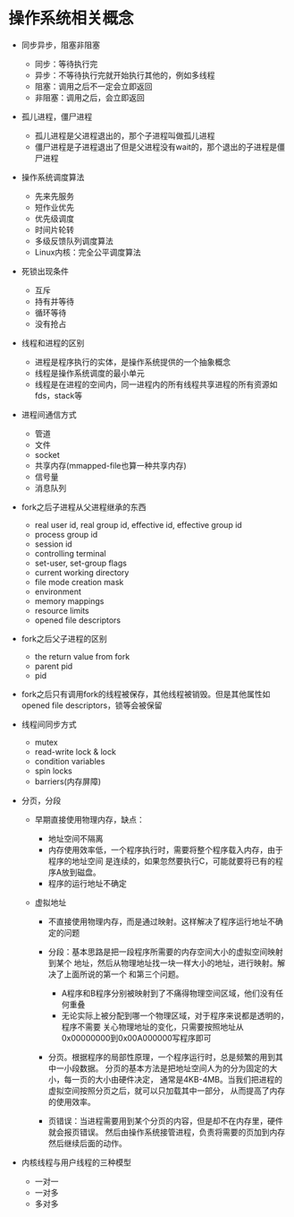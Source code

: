 # 操作系统相关概念

- 同步异步，阻塞非阻塞

    - 同步：等待执行完
    - 异步：不等待执行完就开始执行其他的，例如多线程
    - 阻塞：调用之后不一定会立即返回
    - 非阻塞：调用之后，会立即返回

- 孤儿进程，僵尸进程

    - 孤儿进程是父进程退出的，那个子进程叫做孤儿进程
    - 僵尸进程是子进程退出了但是父进程没有wait的，那个退出的子进程是僵尸进程

- 操作系统调度算法

    - 先来先服务
    - 短作业优先
    - 优先级调度
    - 时间片轮转
    - 多级反馈队列调度算法
    - Linux内核：完全公平调度算法

- 死锁出现条件

    - 互斥
    - 持有并等待
    - 循环等待
    - 没有抢占

- 线程和进程的区别

    - 进程是程序执行的实体，是操作系统提供的一个抽象概念
    - 线程是操作系统调度的最小单元
    - 线程是在进程的空间内，同一进程内的所有线程共享进程的所有资源如fds，stack等

- 进程间通信方式

    - 管道
    - 文件
    - socket
    - 共享内存(mmapped-file也算一种共享内存)
    - 信号量
    - 消息队列

- fork之后子进程从父进程继承的东西

    - real user id, real group id, effective id, effective group id
    - process group id
    - session id
    - controlling terminal
    - set-user, set-group flags
    - current working directory
    - file mode creation mask
    - environment
    - memory mappings
    - resource limits
    - opened file descriptors

- fork之后父子进程的区别

    - the return value from fork
    - parent pid
    - pid

- fork之后只有调用fork的线程被保存，其他线程被销毁。但是其他属性如opened file descriptors，锁等会被保留

-  线程间同步方式

    - mutex
    - read-write lock & lock
    - condition variables
    - spin locks
    - barriers(内存屏障)

- 分页，分段

    - 早期直接使用物理内存，缺点：

        - 地址空间不隔离
        - 内存使用效率低，一个程序执行时，需要将整个程序载入内存，由于程序的地址空间
        是连续的，如果忽然要执行C，可能就要将已有的程序A放到磁盘。
        - 程序的运行地址不确定


    - 虚拟地址

        - 不直接使用物理内存，而是通过映射。这样解决了程序运行地址不确定的问题

        - 分段：基本思路是把一段程序所需要的内存空间大小的虚拟空间映射到某个
        地址，然后从物理地址找一块一样大小的地址，进行映射。解决了上面所说的第一个
        和第三个问题。

            - A程序和B程序分别被映射到了不痛得物理空间区域，他们没有任何重叠
            - 无论实际上被分配到哪一个物理区域，对于程序来说都是透明的，程序不需要
            关心物理地址的变化，只需要按照地址从0x00000000到0x00A000000写程序即可

        - 分页。根据程序的局部性原理，一个程序运行时，总是频繁的用到其中一小段数据。
        分页的基本方法是把地址空间人为的分为固定的大小，每一页的大小由硬件决定，
        通常是4KB-4MB。当我们把进程的虚拟空间按照分页之后，就可以只加载其中一部分，
        从而提高了内存的使用效率。

        - 页错误：当进程需要用到某个分页的内容，但是却不在内存里，硬件就会报页错误。
        然后由操作系统接管进程，负责将需要的页加到内存然后继续后面的动作。


- 内核线程与用户线程的三种模型

    - 一对一
    - 一对多
    - 多对多
